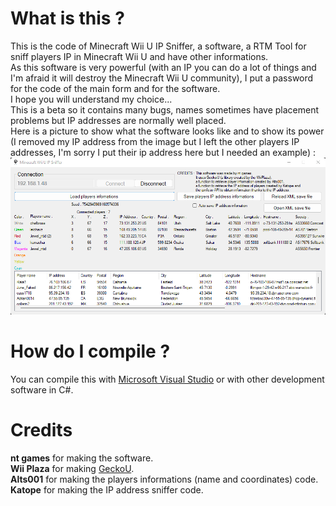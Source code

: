 # What is this ?
This is the code of Minecraft Wii U IP Sniffer, a software, a RTM Tool for sniff players IP in Minecraft Wii U and have other informations.    
As this software is very powerful (with an IP you can do a lot of things and I'm afraid it will destroy the Minecraft Wii U community), I put a password for the code of the main form and for the software.    
I hope you will understand my choice...    
This is a beta so it contains many bugs, names sometimes have placement problems but IP addresses are normally well placed.    
Here is a picture to show what the software looks like and to show its power (I removed my IP address from the image but I left the other players IP addresses, I'm sorry I put their ip address here but I needed an example) :    
<img src="example.png" alt=">A example of the software in a random Tumble game"></img>

# How do I compile ? 
You can compile this with [Microsoft Visual Studio](https://visualstudio.microsoft.com/) or with other development software in C#.

# Credits
**nt games** for making the software.    
**Wii Plaza** for making [GeckoU](https://github.com/XxModZxXWiiPlaza/GeckoU).    
**Alts001** for making the players informations (name and coordinates) code.   
**Katope** for making the IP address sniffer code.   
